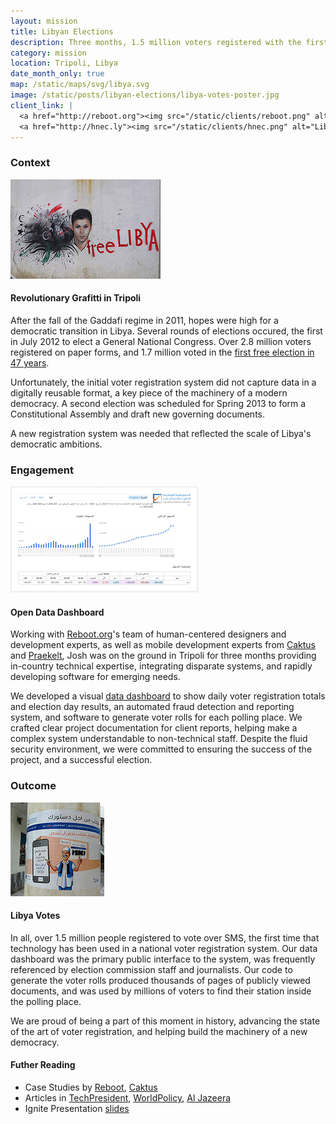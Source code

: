 ```yaml
---
layout: mission
title: Libyan Elections
description: Three months, 1.5 million voters registered with the first all-SMS system in the world, building the foundation for a new democracy
category: mission
location: Tripoli, Libya
date_month_only: true
map: /static/maps/svg/libya.svg
image: /static/posts/libyan-elections/libya-votes-poster.jpg
client_link: |
  <a href="http://reboot.org"><img src="/static/clients/reboot.png" alt="Reboot.org"></a>&nbsp;
  <a href="http://hnec.ly"><img src="/static/clients/hnec.png" alt="Libyan High National Elections Commission"></a>
---
```


### Context ###

<div class="inline right">
<a href="https://www.flickr.com/photos/jlevinger/11255839895/in/set-72157638756850325"><img src="/static/posts/libyan-elections/free-libya.jpg"></a><h4>Revolutionary Grafitti in Tripoli</h4>
</div>

After the fall of the Gaddafi regime in 2011, hopes were high for a democratic transition in Libya. Several rounds of elections occured, the first in July 2012 to elect a General National Congress. Over 2.8 million voters registered on paper forms, and 1.7 million voted in the [first free election in 47 years](http://www.un.org/wcm/content/site/undpa/op/edit/main/enewsletter/news0612_libya).

Unfortunately, the initial voter registration system did not capture data in a digitally reusable format, a key piece of the machinery of a modern democracy. A second election was scheduled for Spring 2013 to form a Constitutional Assembly and draft new governing documents.

A new registration system was needed that reflected the scale of Libya's democratic ambitions.


### Engagement ###

<div class="inline right">
<a href="http://data.libyavotes.ly"><img src="/static/posts/libyan-elections/dashboard.png"></a><h4>Open Data Dashboard</h4>
</div>


Working with [Reboot.org](http://reboot.org)'s team of human-centered designers and development experts, as well as mobile development experts from [Caktus]() and [Praekelt](http://www.praekeltfoundation.org), Josh was on the ground in Tripoli for three months providing in-country technical expertise, integrating disparate systems, and rapidly developing software for emerging needs.

We developed a visual [data dashboard](http://data.libyavotes.ly) to show daily voter registration totals and election day results, an automated fraud detection and reporting system, and software to generate voter rolls for each polling place. We crafted clear project documentation for client reports, helping make a complex system understandable to non-technical staff. Despite the fluid security environment, we were committed to ensuring the success of the project, and a successful election.

### Outcome ###

<div class="inline right">
<a href="https://www.flickr.com/photos/jlevinger/11304642336/in/set-72157638757786723"><img src="/static/posts/libyan-elections/libya-votes-poster.jpg"></a><h4>Libya Votes</h4>
</div>

In all, over 1.5 million people registered to vote over SMS, the first time that technology has been used in a national voter registration system. Our data dashboard was the primary public interface to the system, was frequently referenced by election commission staff and journalists. Our code to generate the voter rolls produced thousands of pages of publicly viewed documents, and was used by millions of voters to find their station inside the polling place.

We are proud of being a part of this moment in history, advancing the state of the art of voter registration, and helping build the machinery of a new democracy.

#### Futher Reading ####
- Case Studies by [Reboot](http://reboot.org/case-studies/ict-for-voter-registration-libya/), [Caktus](http://www.caktusgroup.com/blog/2014/06/25/caktus-supporting-libyas-elections-worlds-first-sms-voter-registration-system/)
- Articles in [TechPresident](http://techpresident.com/news/wegov/25151/libya-rolls-out-worlds-first-mobile-voter-registration-system), [WorldPolicy](http://www.worldpolicy.org/blog/2014/06/25/libyas-election-ushers-new-voter-tech), [Al Jazeera](http://stream.aljazeera.com/story/201406242254-0023874)
- Ignite Presentation [slides](http://www.levinger.net/josh/files/LibyaVoterReg.pdf)
